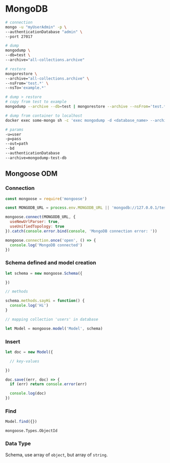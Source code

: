 # MongoDB

```bash
# connection
mongo -u "myUserAdmin" -p \
--authenticationDatabase "admin" \
--port 27017

# dump
mongodump \
--db=test \
--archive="all-collections.archive"

# restore
mongorestore \
--archive="all-collections.archive" \
--nsFrom='test.*' \
--nsTo='example.*'

# dump > restore
# copy from test to example
mongodump --archive --db=test | mongorestore --archive --nsFrom='test.*' --nsTo='example.*'

# dump from container to localhost
docker exec some-mongo sh -c 'exec mongodump -d <database_name> --archive' > /some/path/on/your/host/all-collections.archive

# params
-u=user
-p=pass
--out=path
--bd
--authenticationDatabase
--archive=mongodump-test-db
```

## Mongoose ODM

### Connection

```javascript
const mongoose = require('mongoose')

const MONGODB_URL = process.env.MONGODB_URL || 'mongodb://127.0.0.1/test'

mongoose.connect(MONGODB_URL, {
  useNewUrlParser: true,
  useUnifiedTopology: true
}).catch(console.error.bind(console, 'MongoDB connection error: '))

mongoose.connection.once('open', () => {
  console.log('MongoDB connected')
})
```

### Schema defined and model creation

```javascript
let schema = new mongoose.Schema({

})

// methods

schema.methods.sayHi = function() {
  console.log('Hi')
}

// mapping collection 'users' in database

let Model = mongoose.model('Model', schema)
```

### Insert

```javascript
let doc = new Model({

  // key-values

})

doc.save((err, doc) => {
  if (err) return console.error(err)

  console.log(doc)
})
```

### Find

```javascript
Model.find({})
```

`mongoose.Types.ObjectId`

### Data Type

Schema, use array of `object`, but array of `string`.

